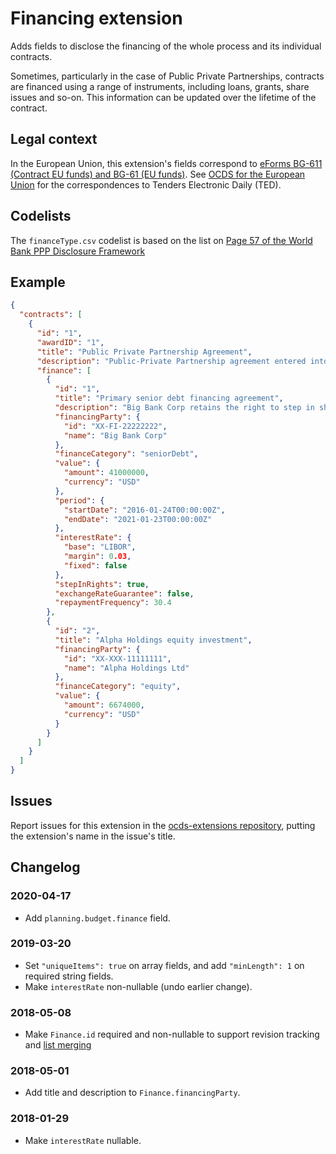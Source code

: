 # Financing extension

Adds fields to disclose the financing of the whole process and its individual contracts.

Sometimes, particularly in the case of Public Private Partnerships, contracts are financed using a range of instruments, including loans, grants, share issues and so-on. This information can be updated over the lifetime of the contract.

## Legal context

In the European Union, this extension's fields correspond to [eForms BG-611 (Contract EU funds) and BG-61 (EU funds)](https://github.com/eForms/eForms). See [OCDS for the European Union](http://standard.open-contracting.org/profiles/eu/master/en/) for the correspondences to Tenders Electronic Daily (TED).

## Codelists

The `financeType.csv` codelist is based on the list on [Page 57 of the World Bank PPP Disclosure Framework](http://pubdocs.worldbank.org/en/143671469558797229/FrameworkPPPDisclosure-071416.pdf#page=57)

## Example

```json
{
  "contracts": [
    {
      "id": "1",
      "awardID": "1",
      "title": "Public Private Partnership Agreement",
      "description": "Public-Private Partnership agreement entered into by and between telecoms promoter, together with national fibre infrastructure and the special purpose vehicle Mega Consortium Ltd",
      "finance": [
        {
          "id": "1",
          "title": "Primary senior debt financing agreement",
          "description": "Big Bank Corp retains the right to step in should Mega Consortium fail to comply with the repayment schedule for a period of 3 consecutive months.",
          "financingParty": {
            "id": "XX-FI-22222222",
            "name": "Big Bank Corp"
          },
          "financeCategory": "seniorDebt",
          "value": {
            "amount": 41000000,
            "currency": "USD"
          },
          "period": {
            "startDate": "2016-01-24T00:00:00Z",
            "endDate": "2021-01-23T00:00:00Z"
          },
          "interestRate": {
            "base": "LIBOR",
            "margin": 0.03,
            "fixed": false
          },
          "stepInRights": true,
          "exchangeRateGuarantee": false,
          "repaymentFrequency": 30.4
        },
        {
          "id": "2",
          "title": "Alpha Holdings equity investment",
          "financingParty": {
            "id": "XX-XXX-11111111",
            "name": "Alpha Holdings Ltd"
          },
          "financeCategory": "equity",
          "value": {
            "amount": 6674000,
            "currency": "USD"
          }
        }
      ]
    }
  ]
}
```

## Issues

Report issues for this extension in the [ocds-extensions repository](https://github.com/open-contracting/ocds-extensions/issues), putting the extension's name in the issue's title.

## Changelog

### 2020-04-17

* Add `planning.budget.finance` field.

### 2019-03-20

* Set `"uniqueItems": true` on array fields, and add `"minLength": 1` on required string fields.
* Make `interestRate` non-nullable (undo earlier change).

### 2018-05-08

* Make `Finance.id` required and non-nullable to support revision tracking and [list merging](http://standard.open-contracting.org/latest/en/schema/merging/#lists)

### 2018-05-01

* Add title and description to `Finance.financingParty`.

### 2018-01-29

* Make `interestRate` nullable.
